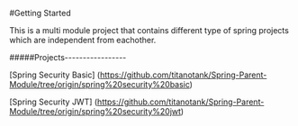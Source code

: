 #Getting Started


This is a multi module project that contains different type of spring projects which are independent from eachother.



#####Projects-----------------

[Spring Security Basic] (https://github.com/titanotank/Spring-Parent-Module/tree/origin/spring%20security%20basic)

[Spring Security JWT] (https://github.com/titanotank/Spring-Parent-Module/tree/origin/spring%20security%20jwt)
